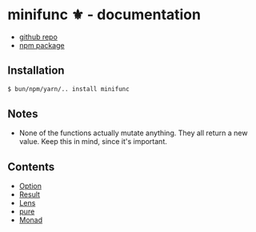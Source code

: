 # minifunc ⚜️ - documentation

- [github repo](https://github.com/Brian3647/minifunc)
- [npm package](https://www.npmjs.com/package/minifunc)

## Installation

```bash
$ bun/npm/yarn/.. install minifunc
```

## Notes

- None of the functions actually mutate anything. They all return a new value. Keep this in mind, since it's important.

## Contents

- [Option](./option.md)
- [Result](./result.md)
- [Lens](./lens.md)
- [pure](./pure.md)
- [Monad](./monad.md)
